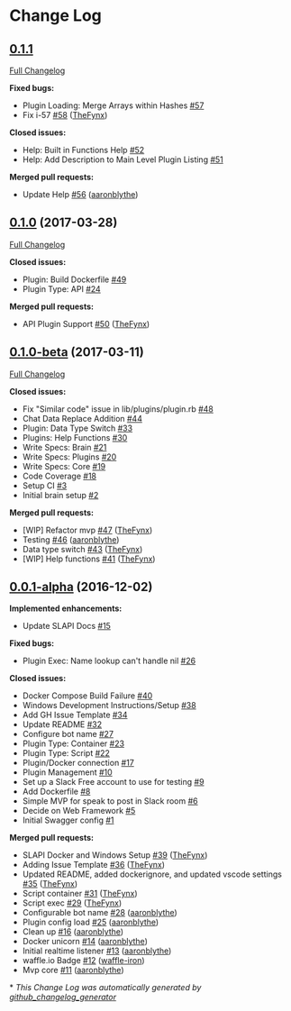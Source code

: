 # Change Log

## [0.1.1](https://github.com/ImperialLabs/slapi/tree/HEAD)

[Full Changelog](https://github.com/ImperialLabs/slapi/compare/0.1.0...HEAD)

**Fixed bugs:**

- Plugin Loading: Merge Arrays within Hashes [\#57](https://github.com/ImperialLabs/slapi/issues/57)
- Fix i-57 [\#58](https://github.com/ImperialLabs/slapi/pull/58) ([TheFynx](https://github.com/TheFynx))

**Closed issues:**

- Help: Built in Functions Help [\#52](https://github.com/ImperialLabs/slapi/issues/52)
- Help: Add Description to Main Level Plugin Listing [\#51](https://github.com/ImperialLabs/slapi/issues/51)

**Merged pull requests:**

- Update Help [\#56](https://github.com/ImperialLabs/slapi/pull/56) ([aaronblythe](https://github.com/aaronblythe))

## [0.1.0](https://github.com/ImperialLabs/slapi/tree/0.1.0) (2017-03-28)
[Full Changelog](https://github.com/ImperialLabs/slapi/compare/0.1.0-beta...0.1.0)

**Closed issues:**

- Plugin: Build Dockerfile [\#49](https://github.com/ImperialLabs/slapi/issues/49)
- Plugin Type: API [\#24](https://github.com/ImperialLabs/slapi/issues/24)

**Merged pull requests:**

- API Plugin Support [\#50](https://github.com/ImperialLabs/slapi/pull/50) ([TheFynx](https://github.com/TheFynx))

## [0.1.0-beta](https://github.com/ImperialLabs/slapi/tree/0.1.0-beta) (2017-03-11)
[Full Changelog](https://github.com/ImperialLabs/slapi/compare/0.0.1-alpha...0.1.0-beta)

**Closed issues:**

- Fix "Similar code" issue in lib/plugins/plugin.rb [\#48](https://github.com/ImperialLabs/slapi/issues/48)
- Chat Data Replace Addition [\#44](https://github.com/ImperialLabs/slapi/issues/44)
- Plugin: Data Type Switch [\#33](https://github.com/ImperialLabs/slapi/issues/33)
- Plugins: Help Functions [\#30](https://github.com/ImperialLabs/slapi/issues/30)
- Write Specs: Brain [\#21](https://github.com/ImperialLabs/slapi/issues/21)
- Write Specs: Plugins [\#20](https://github.com/ImperialLabs/slapi/issues/20)
- Write Specs: Core [\#19](https://github.com/ImperialLabs/slapi/issues/19)
- Code Coverage [\#18](https://github.com/ImperialLabs/slapi/issues/18)
- Setup CI [\#3](https://github.com/ImperialLabs/slapi/issues/3)
- Initial brain setup [\#2](https://github.com/ImperialLabs/slapi/issues/2)

**Merged pull requests:**

- \[WIP\] Refactor mvp [\#47](https://github.com/ImperialLabs/slapi/pull/47) ([TheFynx](https://github.com/TheFynx))
- Testing [\#46](https://github.com/ImperialLabs/slapi/pull/46) ([aaronblythe](https://github.com/aaronblythe))
- Data type switch [\#43](https://github.com/ImperialLabs/slapi/pull/43) ([TheFynx](https://github.com/TheFynx))
- \[WIP\] Help functions [\#41](https://github.com/ImperialLabs/slapi/pull/41) ([TheFynx](https://github.com/TheFynx))

## [0.0.1-alpha](https://github.com/ImperialLabs/slapi/tree/0.0.1-alpha) (2016-12-02)
**Implemented enhancements:**

- Update SLAPI Docs [\#15](https://github.com/ImperialLabs/slapi/issues/15)

**Fixed bugs:**

- Plugin Exec: Name lookup can't handle nil [\#26](https://github.com/ImperialLabs/slapi/issues/26)

**Closed issues:**

- Docker Compose Build Failure [\#40](https://github.com/ImperialLabs/slapi/issues/40)
- Windows Development Instructions/Setup [\#38](https://github.com/ImperialLabs/slapi/issues/38)
- Add GH Issue Template [\#34](https://github.com/ImperialLabs/slapi/issues/34)
- Update README [\#32](https://github.com/ImperialLabs/slapi/issues/32)
- Configure bot name [\#27](https://github.com/ImperialLabs/slapi/issues/27)
- Plugin Type: Container [\#23](https://github.com/ImperialLabs/slapi/issues/23)
- Plugin Type: Script [\#22](https://github.com/ImperialLabs/slapi/issues/22)
- Plugin/Docker connection [\#17](https://github.com/ImperialLabs/slapi/issues/17)
- Plugin Management [\#10](https://github.com/ImperialLabs/slapi/issues/10)
- Set up a Slack Free account to use for testing [\#9](https://github.com/ImperialLabs/slapi/issues/9)
- Add Dockerfile [\#8](https://github.com/ImperialLabs/slapi/issues/8)
- Simple MVP for speak to post in Slack room [\#6](https://github.com/ImperialLabs/slapi/issues/6)
- Decide on Web Framework [\#5](https://github.com/ImperialLabs/slapi/issues/5)
- Initial Swagger config [\#1](https://github.com/ImperialLabs/slapi/issues/1)

**Merged pull requests:**

- SLAPI Docker and Windows Setup [\#39](https://github.com/ImperialLabs/slapi/pull/39) ([TheFynx](https://github.com/TheFynx))
- Adding Issue Template [\#36](https://github.com/ImperialLabs/slapi/pull/36) ([TheFynx](https://github.com/TheFynx))
- Updated README, added dockerignore, and updated vscode settings [\#35](https://github.com/ImperialLabs/slapi/pull/35) ([TheFynx](https://github.com/TheFynx))
- Script container [\#31](https://github.com/ImperialLabs/slapi/pull/31) ([TheFynx](https://github.com/TheFynx))
- Script exec [\#29](https://github.com/ImperialLabs/slapi/pull/29) ([TheFynx](https://github.com/TheFynx))
- Configurable bot name [\#28](https://github.com/ImperialLabs/slapi/pull/28) ([aaronblythe](https://github.com/aaronblythe))
- Plugin config load [\#25](https://github.com/ImperialLabs/slapi/pull/25) ([aaronblythe](https://github.com/aaronblythe))
- Clean up [\#16](https://github.com/ImperialLabs/slapi/pull/16) ([aaronblythe](https://github.com/aaronblythe))
- Docker unicorn [\#14](https://github.com/ImperialLabs/slapi/pull/14) ([aaronblythe](https://github.com/aaronblythe))
- Initial realtime listener [\#13](https://github.com/ImperialLabs/slapi/pull/13) ([aaronblythe](https://github.com/aaronblythe))
- waffle.io Badge [\#12](https://github.com/ImperialLabs/slapi/pull/12) ([waffle-iron](https://github.com/waffle-iron))
- Mvp core [\#11](https://github.com/ImperialLabs/slapi/pull/11) ([aaronblythe](https://github.com/aaronblythe))



\* *This Change Log was automatically generated by [github_changelog_generator](https://github.com/skywinder/Github-Changelog-Generator)*
